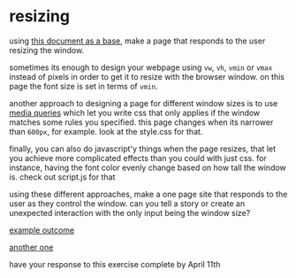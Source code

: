 # resizing

using <a href="https://glitch.com/edit/#!/remix/hickory-knight">this document as a base</a>, make a page that responds to the user resizing the window.

sometimes its enough to design your webpage using `vw`, `vh`, `vmin` or `vmax` instead of pixels in order to get it to resize with the browser window. on this page the font size is set in terms of `vmin`.

another approach to designing a page for different window sizes is to use <a href="https://developer.mozilla.org/en-US/docs/Web/CSS/@media">media queries</a> which let you write css that only applies if the window matches some rules you specified. this page changes when its narrower than `600px`, for example. look at the style.css for that.

finally, you can also do javascript'y things when the page resizes, that let you achieve more complicated effects than you could with just css. for instance, having the font color evenly change based on how tall the window is. check out script.js for that

using these different approaches, make a one page site that responds to the user as they control the window. can you tell a story or create an unexpected interaction with the only input being the window size?

<a href="https://shaded-snowplow.glitch.me/">example outcome</a>

<a href="https://roomy-secure.glitch.me/">another one</a>

have your response to this exercise complete by April 11th